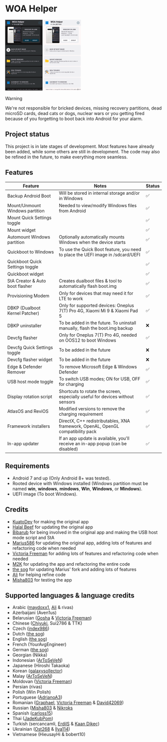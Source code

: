 # WOA Helper
<p float="left" >
<img src="Helper-dark.png" width="120" alt="">
<img src="Helper-light.png" width="120" alt="">
</p>

> [!WARNING]
>
> We're not responsible for bricked devices, missing recovery partitions, dead microSD cards, dead cats or dogs, nuclear wars or you getting fired because of you forgetting to boot back into Android for your alarm.

## Project status
This project is in late stages of development. Most features have already been added, while some others are still in development. The code may also be refined in the future, to make everything more seamless.

## Features
| Feature                         | Notes                                                                           | Status |
|---------------------------------|---------------------------------------------------------------------------------|--------|
| Backup Android Boot             | Will be stored in internal storage and/or in Windows                            | ✅      |
| Mount/Unmount Windows partition | Needed to view/modify Windows files from Android                                | ✅      |
| Mount Quick Settings toggle     |                                                                                 | ✅      |
| Mount widget                    |                                                                                 | ✅      |
| Automount Windows partition     | Optionally automatically mounts Windows when the device starts                  | ✅      |
| Quickboot to Windows            | To use the Quick Boot feature, you need to place the UEFI image in /sdcard/UEFI | ✅      |
| Quickboot Quick Settings toggle |                                                                                 | ✅      |
| Quickboot widget                |                                                                                 | ✅      |
| StA Creator & Auto boot flasher | Creates dualboot files & tool to automatically flash boot.img                   | ✅      |
| Provisioning Modem              | Only for devices that may need it for LTE to work                               | ✅      |
| DBKP (Dualboot Kernel Patcher)  | Only for supported devices: Oneplus 7(T) Pro 4G, Xiaomi Mi 9 & Xiaomi Pad 5     | ✅      |
| DBKP uninstaller                | To be added in the future. To uninstall manually, flash the boot.img backup     | ❌      |
| Devcfg flasher                  | Only for Oneplus 7(T) Pro 4G, needed on OOS12 to boot Windows                   | ✅      |
| Devcfg Quick Settings toggle    | To be added in the future                                                       | ❌      |
| Devcfg flasher widget           | To be added in the future                                                       | ❌      |
| Edge & Defender Remover         | To remove Microsoft Edge & Windows Defender                                     | ✅      |
| USB host mode toggle            | To switch USB modes; ON for USB, OFF for charging                               | ✅      |
| Display rotation script         | Shortcuts to rotate the screen, especially useful for devices without sensors   | ✅      |
| AtlasOS and ReviOS              | Modified versions to remove the charging requirement                            | ✅      |
| Framework installers            | DirectX, C++ redistributables, XNA framework, OpenAL, OpenGL compatibility pack | ✅      |
| In-app updater                  | If an app update is available, you'll receive an in-app popup (can be disabled) | ✅      |

## Requirements
- Android 7 and up (Only Android 8+ was tested).
- Rooted device with Windows installed (Windows partition must be named **win**, **windows**, **mindows**, **Win**, **Windows**, or **Mindows**).
- UEFI image (To boot Windows).

## Credits
- [KuatoDev](https://github.com/KuatoDev) for making the original app
- [Halal Beef](https://github.com/halal-beef) for updating the original app
- [Bibarub](https://github.com/bibarub) for being involved in the original app and making the USB host mode script and StA
- [Marius586](https://github.com/Marius586) for updating the original app, adding lots of features and refactoring code when needed
- [Victoria Freeman](https://github.com/Victoria-Freeman) for adding lots of features and refactoring code when needed
- [M2K](https://github.com/remtrik) for updating the app and refactoring the entire code
- [the sog](https://github.com/n00b69) for updating Marius' fork and adding lots of features
- [Ali](https://github.com/gixousiyq) for helping refine code
- [Misha803](https://github.com/Misha803) for testing the app

## Supported languages & language credits
- Arabic ([maydoxx1](https://github.com/maydoxx1), [Ali](https://github.com/gixousiyq) & rivas)
- Azerbaijani (Aven1us)
- Belarusian ([Gosha](https://github.com/Xhdsos) & [Victoria Freeman](https://github.com/Victoria-Freeman))
- Chinese ([Chiyuki](https://github.com/chiyuki0325), Sui2786 & TTK)
- Czech ([index986](https://github.com/index986))
- Dutch ([the sog](https://github.com/n00b69))
- English ([the sog](https://github.com/n00b69))
- French (YourAvgEngineer)
- German ([the sog](https://github.com/n00b69))
- Georgian (Nikka)
- Indonesian ([ArToSeVeN](https://github.com/Artoseven))
- Japanese (Hiroshi Takaoka)
- Korean ([galaxysollector](https://github.com/galaxysollector))
- Malay ([ArToSeVeN](https://github.com/Artoseven))
- Moldovan ([Victoria Freeman](https://github.com/Victoria-Freeman))
- Persian (rivas)
- Polish (Win Polish)
- Portuguese ([AdrianoA3](https://github.com/AdrianoA3))
- Romanian ([Graphael](https://github.com/grphks), [Victoria Freeman](https://github.com/Victoria-Freeman) & [David42069](https://github.com/david-42069))
- Russian ([Misha803](https://github.com/Misha803) & [Nikroks](https://github.com/N1kroks)
- Spanish ([carloss15](https://github.com/rodriguezst))
- Thai ([JadeKubPom](https://www.facebook.com/groups/jadekubpomservicethailand/))
- Turkish (sercancamli, [ErdilS](https://github.com/erdilS) & [Kaan Dikeç](https://github.com/dikeckaan))
- Ukrainian ([Ost268](https://github.com/Ost268) & [Ilya114](https://github.com/Ilya114))
- Vietnamese (HieusayHi & bobert10)
